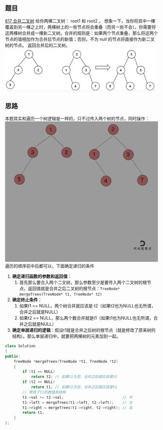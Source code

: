 ## 题目
[617 合并二叉树](https://leetcode-cn.com/problems/merge-two-binary-trees/)
给你两棵二叉树： root1 和 root2 。
想象一下，当你将其中一棵覆盖到另一棵之上时，两棵树上的一些节点将会重叠（而另一些不会）。你需要将这两棵树合并成一棵新二叉树。合并的规则是：如果两个节点重叠，那么将这两个节点的值相加作为合并后节点的新值；否则，不为 null 的节点将直接作为新二叉树的节点。
返回合并后的二叉树。
![image.png](leetcode617.assets/1645976813518-51f1a6e7-8d19-4c12-80a6-db5615e24153.png)
## 思路
本题其实和遍历一个树逻辑是一样的，只不过传入两个树的节点，同时操作：
![](leetcode617.assets/1645976972298-a4d791c9-5305-4cbc-9883-53c861363784.gif)
遍历的顺序前中后都可以，下面确定递归的条件

1. **确定递归函数的参数和返回值**：
   1. 首先那么要合入两个二叉树，那么参数至少是要传入两个二叉树的根节点，返回值就是合并之后二叉树的根节点：`TreeNode* mergeTrees(TreeNode* t1, TreeNode* t2) `
2. **确定终止条件**：
   1. 如果t1 == NULL，两个树合并就应该是 t2（如果t2也为NULL也无所谓，合并之后就是NULL）
   1. 如果t2 == NULL，那么两个数合并就是t1（如果t1也为NULL也无所谓，合并之后就是NULL）
3. **确定单层递归的逻辑**：假设t1就是合并之后树的根节点（就是修改了原来树的结构）。那么单层递归中，就要把两棵树的元素加到一起。
```cpp
class Solution
{
public:
    TreeNode *mergeTrees(TreeNode *t1, TreeNode *t2)
    {
        if (t1 == NULL)
            return t2; // 如果t1为空，合并之后就应该是t2
        if (t2 == NULL)
            return t1; // 如果t2为空，合并之后就应该是t1
        // 修改了t1的数值和结构
        t1->val += t2->val;                           // 中
        t1->left = mergeTrees(t1->left, t2->left);    // 左
        t1->right = mergeTrees(t1->right, t2->right); // 右
        return t1;
    }
};
```
